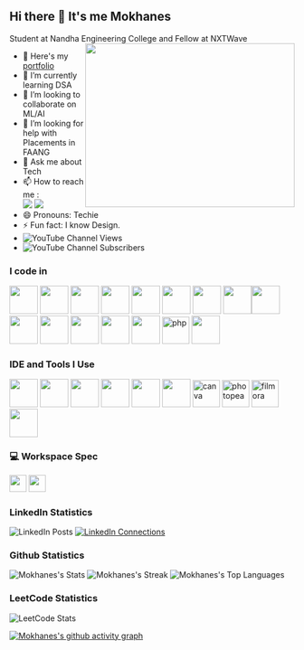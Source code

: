 ## Hi there 👋 It's me Mokhanes

Student at Nandha Engineering College and Fellow at NXTWave
<img align="right" width="370" height="290" src="https://i.pinimg.com/originals/47/f0/34/47f0342cec72b800463bf003eac1257e.gif">
- 🔭 Here's my [portfolio](https://mokhanes.vercel.app/)                                               
- 🌱 I’m currently learning DSA
- 👯 I’m looking to collaborate on ML/AI
- 🤔 I’m looking for help with Placements in FAANG
- 💬 Ask me about Tech
- 📫 How to reach me :
<br /> [<img src="https://img.shields.io/badge/Twitter-1DA1F2?style=for-the-badge&logo=twitter&logoColor=white" />](https://x.com/Mokhanes_) [<img src="https://img.shields.io/badge/LinkedIn-0077B5?style=for-the-badge&logo=linkedin&logoColor=white" />](https://www.linkedin.com/in/mokhanes/)
- 😄 Pronouns: Techie
- ⚡ Fun fact: I know Design.
- ![YouTube Channel Views](https://img.shields.io/youtube/channel/views/UCQf6rl97FvFQ7xd3KL4ORvw)
- ![YouTube Channel Subscribers](https://img.shields.io/youtube/channel/subscribers/UCQf6rl97FvFQ7xd3KL4ORvw)


### I code in
<img height="50" width="50" src="https://img.icons8.com/color/48/000000/c-programming.png" /> <img height="50" width="50" src="https://img.icons8.com/color/48/000000/c-plus-plus-logo.png" /> <img height="50" width="50" src="https://img.icons8.com/color/48/000000/java-coffee-cup-logo.png" /> <img height="50" width="50" src="https://img.icons8.com/color/48/000000/python.png" /> <img height="50" width="50" src="https://img.icons8.com/color/48/000000/html-5.png" /> <img height="50" width="50" src="https://img.icons8.com/color/48/000000/css3.png" /> <img height="50" width="50" src="https://img.icons8.com/color/48/000000/bootstrap.png" />
<img height="50" width="50" src="https://img.icons8.com/color/48/000000/javascript.png"/><img height="50" width="50" src="https://img.icons8.com/fluent/48/000000/arduino.png"/> <img height="50" width="50" src="https://img.icons8.com/color/48/000000/react-native.png"/> <img height="50" width="50" src="https://img.icons8.com/color/48/000000/google-firebase-console.png"/> <img height="50" width="50" src="https://img.icons8.com/color/48/000000/mysql-logo.png"/> <img height="50" width="50" src="https://img.icons8.com/color/48/000000/mongodb.png"/> <img height="50" width="50" src="https://img.icons8.com/color/48/000000/nodejs.png"/> <img width="48" height="48" src="https://img.icons8.com/color/48/php.png" alt="php"/>
<img height="50" width="50" src="https://img.icons8.com/color/48/000000/tensorflow.png"/>

### IDE and Tools I Use
<img height="50" width="50" src="https://img.icons8.com/color/48/000000/visual-studio-code-2019.png"/> <img height="50" width="50" src="https://img.icons8.com/color/48/000000/pycharm.png"/> <img height="50" width="50" src="https://img.icons8.com/color/50/000000/git.png"/> <img height="50" src="https://img.icons8.com/officel/480/null/java-eclipse.png"/> <img height="50" width="50" src="https://img.icons8.com/doodle/48/000000/adobe-photoshop.png"/> <img height="50" width="50" src="https://img.icons8.com/color/48/000000/figma--v1.png"/> <img width="48" height="48" src="https://img.icons8.com/fluency/48/canva.png" alt="canva"/> <img width="48" height="48" src="https://img.icons8.com/color/48/photopea.png" alt="photopea"/> <img width="48" height="48" src="https://img.icons8.com/color/48/filmora.png" alt="filmora"/>
<img height="50" width="50" src="https://img.icons8.com/dusk/64/000000/anaconda.png"/> 


### 💻 Workspace Spec
<img height="30" src="https://img.shields.io/badge/Dell-Latitude_7480-007DB8?style=for-the-badge&logo=dell&logoColor=white"/> 
<img height="30" src="https://img.shields.io/badge/Intel-i7_8th_Gen-0071C5?style=for-the-badge&logo=intel&logoColor=white"/>

### LinkedIn Statistics
![LinkedIn Posts](https://img.shields.io/badge/LinkedIn%20Posts-100+-blue)
[![LinkedIn Connections](https://img.shields.io/badge/Connections-500+-brightgreen)](https://www.linkedin.com/in/mokhanes/)


### Github Statistics
![Mokhanes's Stats](https://github-readme-stats.vercel.app/api?username=Mokhanes&theme=chartreuse-dark&show_icons=true&hide_border=true&count_private=true)
![Mokhanes's Streak](https://github-readme-streak-stats.herokuapp.com/?user=Mokhanes&theme=chartreuse-dark&hide_border=true)
![Mokhanes's Top Languages](https://github-readme-stats.vercel.app/api/top-langs/?username=Mokhanes&theme=chartreuse-dark&show_icons=true&hide_border=true&layout=compact)

### LeetCode Statistics
![LeetCode Stats](https://leetcard.jacoblin.cool/Mokhanes?theme=dark&font=Roboto&ext=activity)

[![Mokhanes's github activity graph](https://github-readme-activity-graph.vercel.app/graph?username=Mokhanes&bg_color=191417&color=ffffff&line=1dff1a&point=fcfcfc&area=true&hide_border=true)](https://github.com/ashutosh00710/github-readme-activity-graph)
